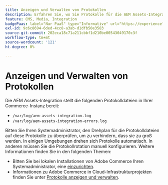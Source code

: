 ```yaml
---
title: Anzeigen und Verwalten von Protokollen
description: Erfahren Sie, wo Sie Protokolle für die AEM Assets-Integration für Commerce finden und verwalten können.
feature: CMS, Media, Integration
badgePaas: label="Nur PaaS" type="Informative" url="https://experienceleague.adobe.com/de/docs/commerce/user-guides/product-solutions" tooltip="Gilt nur für Adobe Commerce in Cloud-Projekten (von Adobe verwaltete PaaS-Infrastruktur) und lokale Projekte."
exl-id: 9c6c8694-6ded-4cc8-a3ab-d1dfb50e3583
source-git-commit: 202eca18c71a211cbbf1d210be00543049170c3f
workflow-type: tm+mt
source-wordcount: '121'
ht-degree: 0%

---
```


# Anzeigen und Verwalten von Protokollen

Die AEM Assets-Integration stellt die folgenden Protokolldateien in Ihrer Commerce-Instanz bereit:

- `/var/log/aem-assets-integration.log`
- `/var/log/aem-assets-integration-errors.log`

Bitten Sie Ihren Systemadministrator, den Drehplan für die Protokolldateien auf diese Protokolle zu überprüfen, um zu verhindern, dass sie zu groß werden. In einigen Umgebungen drehen sich Protokolle automatisch. In anderen müssen Sie die Protokollrotation manuell konfigurieren.  Weitere Informationen finden Sie in den folgenden Themen:

- Bitten Sie bei lokalen Installationen von Adobe Commerce Ihren Systemadministrator, eine [&#x200B; einzurichten](https://experienceleague.adobe.com/docs/commerce-operations/installation-guide/next-steps/configuration.html?lang=de#server-settings).
- Informationen zu Adobe Commerce in Cloud-Infrastrukturprojekten finden Sie unter [Protokolle anzeigen und verwalten](https://experienceleague.adobe.com/docs/commerce-cloud-service/user-guide/develop/test/log-locations.html?lang=de).
